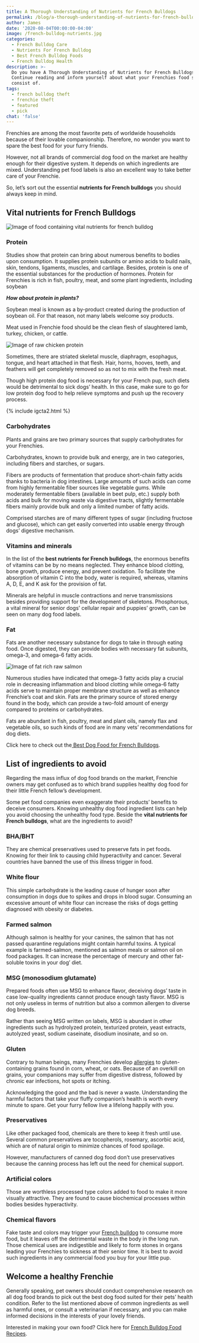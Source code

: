 ```yaml
---
title: A Thorough Understanding of Nutrients for French Bulldogs
permalink: /blog/a-thorough-understanding-of-nutrients-for-french-bulldogs
author: James
date: '2020-08-04T00:00:00-04:00'
image: /french-bulldog-nutrients.jpg
categories:
  - French Bulldog Care
  - Nutrients For French Bulldog
  - Best French Bulldog Foods
  - French Bulldog Health
description: >-
  Do you have A Thorough Understanding of Nutrients for French Bulldogs ?
  Continue reading and inform yourself about what your Frenchies food should
  consist of.
tags:
  - french bulldog theft
  - frenchie theft
  - featured
  - pick
chat: 'false'
---
```

Frenchies are among the most favorite pets of worldwide households because of their lovable companionship. Therefore, no wonder you want to spare the best food for your furry friends.

However, not all brands of commercial dog food on the market are healthy enough for their digestive system. It depends on which ingredients are mixed. Understanding pet food labels is also an excellent way to take better care of your Frenchie.

So, let’s sort out the essential **nutrients for French bulldogs** you should always keep in mind.

## Vital nutrients for French Bulldogs

![Image of food containing vital nutrients for french bulldog](../uploads/vital-nutrients.jpg)

### Protein

Studies show that protein can bring about numerous benefits to bodies upon consumption. It supplies protein subunits or amino acids to build nails, skin, tendons, ligaments, muscles, and cartilage. Besides, protein is one of the essential substances for the production of hormones. Protein for Frenchies is rich in fish, poultry, meat, and some plant ingredients, including soybean 

_**How about protein in plants?**_

Soybean meal is known as a by-product created during the production of soybean oil. For that reason, not many labels welcome soy products.

Meat used in Frenchie food should be the clean flesh of slaughtered lamb, turkey, chicken, or cattle.

![Image of raw chicken protein](../uploads/protein-raw.jpg)

Sometimes, there are striated skeletal muscle, diaphragm, esophagus, tongue, and heart attached in that flesh. Hair, horns, hooves, teeth, and feathers will get completely removed so as not to mix with the fresh meat.

Though high protein dog food is necessary for your French pup, such diets would be detrimental to sick dogs’ health. In this case, make sure to go for low protein dog food to help relieve symptoms and push up the recovery process.

{% include igcta2.html %}

### Carbohydrates

Plants and grains are two primary sources that supply carbohydrates for your Frenchies.

Carbohydrates, known to provide bulk and energy, are in two categories, including fibers and starches, or sugars.

Fibers are products of fermentation that produce short-chain fatty acids thanks to bacteria in dog intestines. Large amounts of such acids can come from highly fermentable fiber sources like vegetable gums. While moderately fermentable fibers (available in beet pulp, etc.) supply both acids and bulk for moving waste via digestive tracts, slightly fermentable fibers mainly provide bulk and only a limited number of fatty acids.

Comprised starches are of many different types of sugar (including fructose and glucose), which can get easily converted into usable energy through dogs’ digestive mechanism.

### Vitamins and minerals

In the list of the **best nutrients for French bulldogs**, the enormous benefits of vitamins can be by no means neglected. They enhance blood clotting, bone growth, produce energy, and prevent oxidation. To facilitate the absorption of vitamin C into the body, water is required, whereas, vitamins A, D, E, and K ask for the provision of fat.

Minerals are helpful in muscle contractions and nerve transmissions besides providing support for the development of skeletons. Phosphorous, a vital mineral for senior dogs’ cellular repair and puppies’ growth, can be seen on many dog food labels.

### Fat

Fats are another necessary substance for dogs to take in through eating food. Once digested, they can provide bodies with necessary fat subunits, omega-3, and omega-6 fatty acids.

![Image of fat rich raw salmon](../uploads/fat-protein.jpg)

Numerous studies have indicated that omega-3 fatty acids play a crucial role in decreasing inflammation and blood clotting while omega-6 fatty acids serve to maintain proper membrane structure as well as enhance Frenchie’s coat and skin. Fats are the primary source of stored energy found in the body, which can provide a two-fold amount of energy compared to proteins or carbohydrates.

Fats are abundant in fish, poultry, meat and plant oils, namely flax and vegetable oils, so such kinds of food are in many vets’ recommendations for dog diets.

Click here to check out the[ Best Dog Food for French Bulldogs](https://ethicalfrenchie.com/blog/french-bulldog-care-13-best-dog-food-brands/ "Best Dog Food for French Bulldogs").

## 

## List of ingredients to avoid

Regarding the mass influx of dog food brands on the market, Frenchie owners may get confused as to which brand supplies healthy dog food for their little French fellow’s development.

Some pet food companies even exaggerate their products’ benefits to deceive consumers. Knowing unhealthy dog food ingredient lists can help you avoid choosing the unhealthy food type. Beside the **vital nutrients for French bulldogs**, what are the ingredients to avoid?

### BHA/BHT

They are chemical preservatives used to preserve fats in pet foods. Knowing for their link to causing child hyperactivity and cancer. Several countries have banned the use of this illness trigger in food.

### White flour

This simple carbohydrate is the leading cause of hunger soon after consumption in dogs due to spikes and drops in blood sugar. Consuming an excessive amount of white flour can increase the risks of dogs getting diagnosed with obesity or diabetes.

### Farmed salmon

Although salmon is healthy for your canines, the salmon that has not passed quarantine regulations might contain harmful toxins. A typical example is farmed-salmon, mentioned as salmon meals or salmon oil on food packages. It can increase the percentage of mercury and other fat-soluble toxins in your dog’ diet.

### MSG (monosodium glutamate)

Prepared foods often use MSG to enhance flavor, deceiving dogs’ taste in case low-quality ingredients cannot produce enough tasty flavor. MSG is not only useless in terms of nutrition but also a common allergen to diverse dog breeds.

Rather than seeing MSG written on labels, MSG is abundant in other ingredients such as hydrolyzed protein, texturized protein, yeast extracts, autolyzed yeast, sodium caseinate, disodium inosinate, and so on.

### Gluten

Contrary to human beings, many Frenchies develop [allergies](https://petlifebuzz.com/dog-allergies-faqs-and-food-recommendations/) to gluten-containing grains found in corn, wheat, or oats. Because of an overkill on grains, your companions may suffer from digestive distress, followed by chronic ear infections, hot spots or itching.

Acknowledging the good and the bad is never a waste. Understanding the harmful factors that take your fluffy companion’s health is worth every minute to spare. Get your furry fellow live a lifelong happily with you.

### Preservatives

Like other packaged food, chemicals are there to keep it fresh until use. Several common preservatives are tocopherols, rosemary, ascorbic acid, which are of natural origin to minimize chances of food spoilage.

However, manufacturers of canned dog food don’t use preservatives because the canning process has left out the need for chemical support.

### Artificial colors

Those are worthless processed type colors added to food to make it more visually attractive. They are found to cause biochemical processes within bodies besides hyperactivity.

### Chemical flavors

Fake taste and colors may trigger your [French bulldog](https://frenchbulldog.nyc/about-the-french-bulldog-breed/) to consume more food, but it leaves off the detrimental waste in the body in the long run. Those chemical uses are indigestible and likely to form stones in organs leading your Frenchies to sickness at their senior time. It is best to avoid such ingredients in any commercial food you buy for your little pup.

## Welcome a healthy Frenchie

Generally speaking, pet owners should conduct comprehensive research on all dog food brands to pick out the best dog food suited for their pets’ health condition. Refer to the list mentioned above of common ingredients as well as harmful ones, or consult a veterinarian if necessary, and you can make informed decisions in the interests of your lovely friends.

Interested in making your own food? Click here for [French Bulldog Food Recipes](https://ethicalfrenchie.com/home-cooked-food-for-your-french-bulldog-ethical-frenchie/ "French Bulldog Food Recipes").
